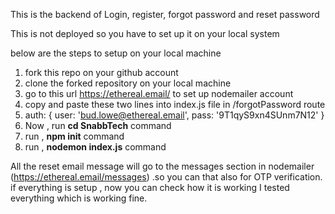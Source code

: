 This is the backend of Login, register, forgot password and reset password

This is not deployed so you have to set up it on your local system

below are the steps to setup on your local machine 
1) fork this repo on your github account
2) clone the forked repository on your local machine
3) go to this url https://ethereal.email/ to set up nodemailer account
4) copy and paste these two lines into index.js file in /forgotPassword route
5)  auth: {
        user: 'bud.lowe@ethereal.email',
        pass: '9T1qyS9xn4SUnm7N12'
    }
6) Now , run **cd SnabbTech** command
7) run , **npm init** command
8) run , **nodemon index.js** command

All the reset email message will go to the messages section in nodemailer (https://ethereal.email/messages) .so you can that also for OTP verification.
if everything is setup , now you can check how it is working 
I tested everything which is working fine.
